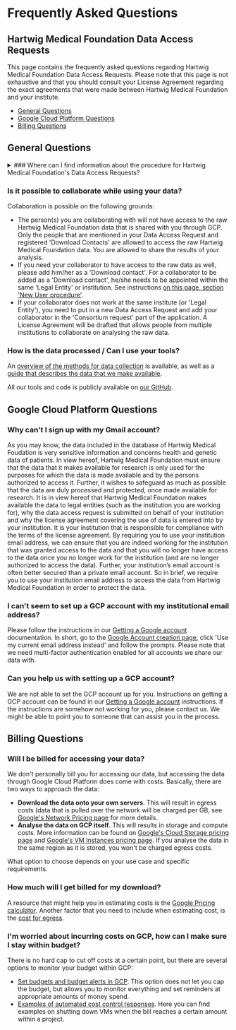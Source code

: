 # Frequently Asked Questions
## Hartwig Medical Foundation Data Access Requests

This page contains the frequently asked questions regarding Hartwig Medical Foundation Data Access Requests. Please note that this page is not exhaustive and that you should consult your License Agreement regarding the exact agreements that were made between Hartwig Medical Foundation and your institute.

- [General Questions](#general-questions)
- [Google Cloud Platform Questions](#google-cloud-platform-questions)
- [Billing Questions](#billing-questions)

## General Questions

<details>
<summary>### Where can I find information about the procedure for Hartwig Medical Foundation's Data Access Requests?</summary>

<p>
You can find all details regarding the Data Access Procedure at [our website](https://www.hartwigmedicalfoundation.nl/applying-for-data/).
</p>
</details>

### Is it possible to collaborate while using your data?

Collaboration is possible on the following grounds:
- The person(s) you are collaborating with will not have access to the raw Hartwig Medical Foundation data that is shared with you through GCP. Only the people that are mentioned in your Data Access Request and registered 'Download Contacts' are allowed to access the raw Hartwig Medical Foundation data. You are allowed to share the results of your analysis.
- If you need your collaborator to have access to the raw data as well, please add him/her as a 'Download contact'. For a collaborator to be added as a 'Download contact', he/she needs to be appointed within the same 'Legal Entity' or institution. See instructions [on this page, section 'New User procedure'](https://www.hartwigmedicalfoundation.nl/applying-for-data/). 
- If your collaborator does not work at the same institute (or 'Legal Entity'), you need to put in a new Data Access Request and add your collaborator in the 'Consortium request' part of the application. A License Agreement will be drafted that allows people from multiple institutions to collaborate on analysing the raw data.

### How is the data processed / Can I use your tools?
An [overview of the methods for data collection](./data-access-request-methods.md) is available, as well as a [guide that describes the data that we make available](./data-access-request-guide.md).

All our tools and code is publicly available on [our GitHub](https://github.com/hartwigmedical). 

## Google Cloud Platform Questions

### Why can't I sign up with my Gmail account?
As you may know, the data included in the database of Hartwig Medical Foudation is very sensitive information and concerns health and genetic data of patients. In view hereof, Hartwig Medical Foundation must ensure that the data that it makes available for research is only used for the purposes for which the data is made available and by the persons authorized to access it. Further, it wishes to safeguard as much as possible that the data are duly processed and protected, once made available for research. It is in view hereof that Hartwig Medical Foundation makes available the data to legal entities (such as the institution you are working for), why the data access request is submitted on behalf of your institution and why the license agreement covering the use of data is entered into by your institution. It is your institution that is responsible for compliance with the terms of the license agreement. By requiring you to use your institution email address, we can ensure that you are indeed working for the institution that was granted access to the data and that you will no longer have access to the data once you no longer work for the institution (and are no longer authorized to access the data). Further, your institution’s email account is often better secured than a private email account. So in brief, we require you to use your institution email address to access the data from Hartwig Medical Foundation in order to protect the data.

### I can't seem to set up a GCP account with my institutional email address?
Please follow the instructions in our [Getting a Google account](https://hartwigmedical.github.io/documentation/getting-a-Google-account.html) documentation. In short, go to the [Google Account creation page](https://accounts.google.com/signup?hl=en), click 'Use my current email address instead' and follow the prompts. Please note that we need multi-factor authentication enabled for all accounts we share our data with.

### Can you help us with setting up a GCP account?
We are not able to set the GCP account up for you. Instructions on getting a GCP account can be found in our [Getting a Google account](https://hartwigmedical.github.io/documentation/getting-a-Google-account.html) instructions. If the instructions are somehow not working for you, please contact us. We might be able to point you to someone that can assist you in the process.


## Billing Questions

### Will I be billed for accessing your data?
We don't personally bill you for accessing our data, but accessing the data through Google Cloud Platform does come with costs. Basically, there are two ways to approach the data:
- **Download the data onto your own servers**. This will result in egress costs (data that is pulled over the network will be charged per GB, see [Google's Network Pricing page](https://cloud.google.com/compute/network-pricing) for more details.
- **Analyse the data on GCP itself**. This will results in storage and compute costs. More information can be found on [Google's Cloud Storage pricing page](https://cloud.google.com/storage/pricing) and [Google's VM Instances pricing page](https://cloud.google.com/compute/vm-instance-pricing). If you analyse the data in the same region as it is stored, you won't be charged egress costs. 

What option to choose depends on your use case and specific requirements. 

### How much will I get billed for my download?
A resource that might help you in estimating costs is the [Google Pricing calculator](https://cloud.google.com/products/calculator). Another factor that you need to include when estimating cost, is the [cost for egress](https://cloud.google.com/compute/network-pricing).

### I'm worried about incurring costs on GCP, how can I make sure I stay within budget?
There is no hard cap to cut off costs at a certain point, but there are several options to monitor your budget within GCP:
- [Set budgets and budget alerts in GCP](https://cloud.google.com/billing/docs/how-to/budgets?hl=en&visit_id=637285189607967041-935235730&rd=1). This option does not let you cap the budget, but allows you to monitor everything and set reminders at appropriate amounts of money spend.
- [Examples of automated cost control responses](https://cloud.google.com/billing/docs/how-to/notify). Here you can find examples on shutting down VMs when the bill reaches a certain amount within a project.

